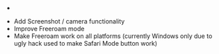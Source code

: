 * ~~~Add Freeroam / Safari mode versions of all levels~~~
* Add Screenshot / camera functionality
* Improve Freeroam mode
* Make Freeroam work on all platforms (currently Windows only due to ugly hack used to make Safari Mode button work)
